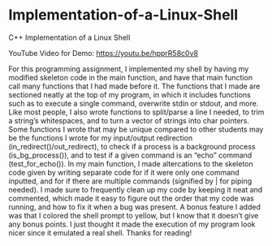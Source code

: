 # Implementation-of-a-Linux-Shell
C++ Implementation of a Linux Shell

YouTube Video for Demo: https://youtu.be/hpprR58c0v8

For this programming assignment, I implemented my shell by having my modified skeleton code in the main function, and have that main function call many functions that I had made before it. The functions that I made are sectioned neatly at the top of my program, in which it includes functions such as to execute a single command, overwrite stdin or stdout, and more. Like most people, I also wrote functions to split/parse a line I needed, to trim a string’s whitespaces, and to  turn a vector of strings into char pointers. 
Some functions I wrote that may be unique compared to other students may be the functions I wrote for my input/output redirection (in_redirect()/out_redirect), to check if a process is a background process (is_bg_process()), and to test if a given command is an “echo” command (test_for_echo()). 
In my main function, I made altercations to the skeleton code given by writing separate code for if it were only one command inputted, and for if there are multiple commands (signified by | for piping needed). 
I made sure to frequently clean up my code by keeping it neat and commented, which made it easy to figure out the order that my code was running, and how to fix it when a bug was present.
A bonus feature I added was that I colored the shell prompt to yellow, but I know that it doesn’t give any bonus points. I just thought it made the execution of my program look nicer since it emulated a real shell. Thanks for reading!
